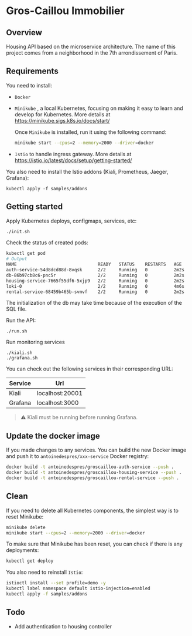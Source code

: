 # Gros-Caillou Immobilier

## Overview

Housing API based on the microservice architecture. The name of this project comes from a neighborhood in the 7th arrondissement of Paris.

## Requirements

You need to install:

- `Docker`

- `Minikube` , a local Kubernetes, focusing on making it easy to learn and develop for Kubernetes. More details at https://minikube.sigs.k8s.io/docs/start/

  Once `Minikube` is installed, run it using the following command:

  ```bash
  minikube start --cpus=2 --memory=2000 --driver=docker
  ```

- `Istio` to handle ingress gateway. More details at https://istio.io/latest/docs/setup/getting-started/

You also need to install the Istio addons (Kiali, Prometheus, Jaeger, Grafana):

```
kubectl apply -f samples/addons
```

## Getting started

Apply Kubernetes deploys, configmaps, services, etc:

```bash
./init.sh
```

Check the status of created pods:

```bash
kubectl get pod
# Output
NAME                               READY   STATUS    RESTARTS   AGE
auth-service-54d8dcd88d-8vqsk      2/2     Running   0          2m2s
db-86b97cb8c6-pnc5r                2/2     Running   0          2m2s
housing-service-7665f55df6-5xjp9   2/2     Running   0          2m2s
loki-0                             2/2     Running   0          4m6s
rental-service-68459b465b-svmvf    2/2     Running   0          2m2s
```

The initialization of the db may take time because of the execution of the SQL file.

Run the API:

```
./run.sh
```

Run monitoring services

```
./kiali.sh
./grafana.sh
```

You can check out the following services in their corresponding URL:

| Service | Url             |
| ------- | --------------- |
| Kiali   | localhost:20001 |
| Grafana | localhost:3000  |

> ⚠️ Kiali must be running before running Grafana.

## Update the docker image

If you made changes to any services. You can build the new Docker image and push it to `antoinedespres/xxx-service` Docker registry:

```bash
docker build -t antoinedespres/groscaillou-auth-service --push .
docker build -t antoinedespres/groscaillou-housing-service --push .
docker build -t antoinedespres/groscaillou-rental-service --push .
```

## Clean

If you need to delete all Kubernetes components, the simplest way is to reset Minikube:

```bash
minikube delete
minikube start --cpus=2 --memory=2000 --driver=docker
```

To make sure that Minikube has been reset, you can check if there is any deployments:

```bash
kubectl get deploy
```

You also need to reinstall `Istio`:

```bash
istioctl install --set profile=demo -y
kubectl label namespace default istio-injection=enabled
kubectl apply -f samples/addons
```

## Todo

- Add authentication to housing controller
